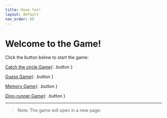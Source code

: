```yaml
---
title: Have fun!
layout: default
nav_order: 99
---
```


# Welcome to the Game!

Click the button below to start the game:

[Catch the circle Game](/game/mini-game-advanced.html){: .button }

[Guess Game](/game/guess-game.html){: .button }

[Memory Game](/game/memory-game.html){: .button }

[Dino-runner Game](/game/dino-runner.html){: .button }

---

> Note: The game will open in a new page.